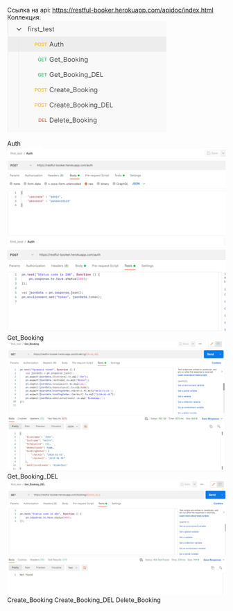 Ссылка на api: https://restful-booker.herokuapp.com/apidoc/index.html  
Коллекция:  
![ошибка](images/collections.png)  

Auth  
![ошибка](images/a1.png)  
![ошибка](images/a2.png)  
Get_Booking  
![ошибка](images/gb.png)  
Get_Booking_DEL  
![ошибка](images/gbd.png)  
Create_Booking
Create_Booking_DEL
Delete_Booking
